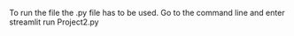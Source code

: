 To run the file the .py file has to be used. Go to the command line and enter streamlit run Project2.py
